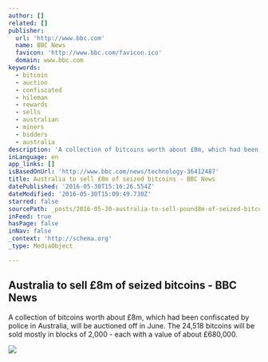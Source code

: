 ```yaml
---
author: []
related: []
publisher:
  url: 'http://www.bbc.com'
  name: BBC News
  favicon: 'http://www.bbc.com/favicon.ico'
  domain: www.bbc.com
keywords:
  - bitcoin
  - auction
  - confiscated
  - hileman
  - rewards
  - sells
  - australian
  - miners
  - bidders
  - australia
description: 'A collection of bitcoins worth about £8m, which had been confiscated by police in Australia, will be auctioned off in June. The 24,518 bitcoins will be sold mostly in blocks of 2,000 - each with a value of about £680,000.'
inLanguage: en
app_links: []
isBasedOnUrl: 'http://www.bbc.com/news/technology-36412487'
title: Australia to sell £8m of seized bitcoins - BBC News
datePublished: '2016-05-30T15:16:26.554Z'
dateModified: '2016-05-30T15:09:49.730Z'
starred: false
sourcePath: _posts/2016-05-30-australia-to-sell-pound8m-of-seized-bitcoins-bbc-news.md
inFeed: true
hasPage: false
inNav: false
_context: 'http://schema.org'
_type: MediaObject

---
```

<article style=""><h1>Australia to sell £8m of seized bitcoins - BBC News</h1><p>A collection of bitcoins worth about £8m, which had been confiscated by police in Australia, will be auctioned off in June. The 24,518 bitcoins will be sold mostly in blocks of 2,000 - each with a value of about £680,000.</p><img src="http://ichef.bbci.co.uk/news/1024/cpsprodpb/131FD/production/_89833387_reu_bitcoins.jpg" /></article>
